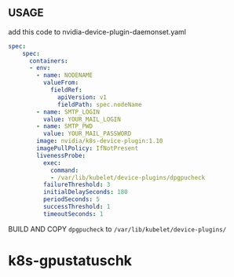 ## USAGE

add this code to nvidia-device-plugin-daemonset.yaml

```yaml
spec:
    spec:
      containers:
      - env:
        - name: NODENAME
          valueFrom:
            fieldRef:
              apiVersion: v1
              fieldPath: spec.nodeName
        - name: SMTP_LOGIN
          value: YOUR_MAIL_LOGIN
        - name: SMTP_PWD
          value: YOUR_MAIL_PASSWORD
        image: nvidia/k8s-device-plugin:1.10
        imagePullPolicy: IfNotPresent
        livenessProbe:
          exec:
            command:
            - /var/lib/kubelet/device-plugins/dpgpucheck
          failureThreshold: 3
          initialDelaySeconds: 180
          periodSeconds: 5
          successThreshold: 1
          timeoutSeconds: 1
```

BUILD AND COPY `dpgpucheck` to `/var/lib/kubelet/device-plugins/`


# k8s-gpustatuschk
